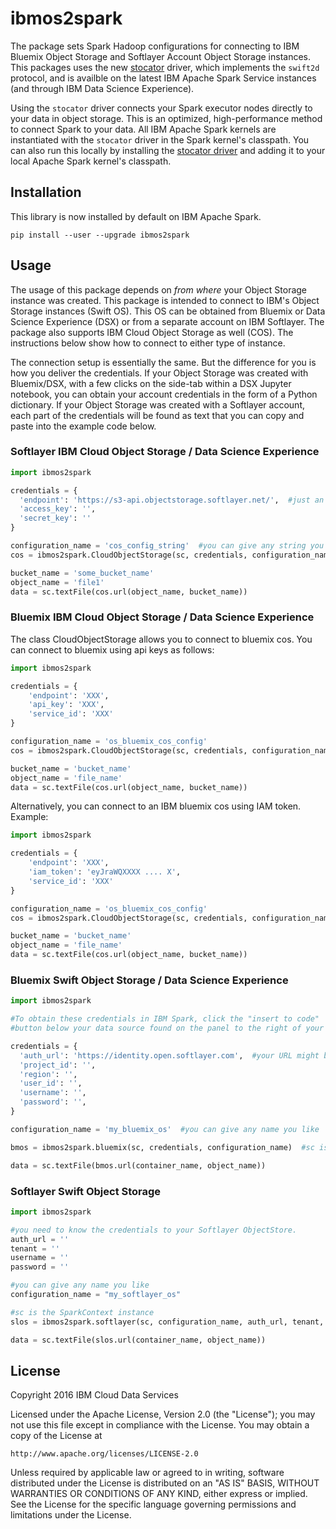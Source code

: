 # ibmos2spark

The package sets Spark Hadoop configurations for connecting to
IBM Bluemix Object Storage and Softlayer Account Object Storage instances. This packages uses the new [stocator](https://github.com/SparkTC/stocator) driver, which implements the `swift2d` protocol, and is availble
on the latest IBM Apache Spark Service instances (and through IBM Data Science Experience).


Using the `stocator` driver connects your Spark executor nodes directly
to your data in object storage.
This is an optimized, high-performance method to connect Spark to your data. All IBM Apache Spark kernels
are instantiated with the `stocator` driver in the Spark kernel's classpath.
You can also run this locally by installing the [stocator driver](https://github.com/SparkTC/stocator)
and adding it to your local Apache Spark kernel's classpath.

## Installation

This library is now installed by default on IBM Apache Spark.

```
pip install --user --upgrade ibmos2spark
```

## Usage

The usage of this package depends on *from where* your Object Storage instance was created. This package
is intended to connect to IBM's Object Storage instances (Swift OS). This OS can be obtained from Bluemix or Data Science Experience (DSX) or from a separate account on IBM Softlayer. The package also supports IBM Cloud Object Storage as well (COS).
The instructions below show how to connect to either type of instance.

The connection setup is essentially the same. But the difference for you is how you deliver the
credentials. If your Object Storage was created with Bluemix/DSX, with a few clicks on the side-tab
within a DSX Jupyter notebook, you can obtain your account credentials in the form of a Python dictionary.
If your Object Storage was created with a Softlayer account, each part of the credentials will
be found as text that you can copy and paste into the example code below.

### Softlayer IBM Cloud Object Storage / Data Science Experience
```python
import ibmos2spark

credentials = {
  'endpoint': 'https://s3-api.objectstorage.softlayer.net/',  #just an example. Your url might be different
  'access_key': '',
  'secret_key': ''
}

configuration_name = 'cos_config_string'  #you can give any string you like
cos = ibmos2spark.CloudObjectStorage(sc, credentials, configuration_name)  #sc is the SparkContext instance.

bucket_name = 'some_bucket_name'
object_name = 'file1'
data = sc.textFile(cos.url(object_name, bucket_name))
```

### Bluemix IBM Cloud Object Storage / Data Science Experience
The class CloudObjectStorage allows you to connect to bluemix cos. You can connect to bluemix using api keys
as follows:

```python
import ibmos2spark

credentials = {
    'endpoint': 'XXX',
    'api_key': 'XXX',
    'service_id': 'XXX'
}

configuration_name = 'os_bluemix_cos_config'
cos = ibmos2spark.CloudObjectStorage(sc, credentials, configuration_name, 'bluemix_cos')

bucket_name = 'bucket_name'
object_name = 'file_name'
data = sc.textFile(cos.url(object_name, bucket_name))
```

Alternatively, you can connect to an IBM bluemix cos using IAM token. Example:
```python
import ibmos2spark

credentials = {
    'endpoint': 'XXX',
    'iam_token': 'eyJraWQXXXX .... X',
    'service_id': 'XXX'
}

configuration_name = 'os_bluemix_cos_config'
cos = ibmos2spark.CloudObjectStorage(sc, credentials, configuration_name, 'bluemix_cos', 'iam_token')

bucket_name = 'bucket_name'
object_name = 'file_name'
data = sc.textFile(cos.url(object_name, bucket_name))
```


### Bluemix Swift Object Storage / Data Science Experience

```python
import ibmos2spark

#To obtain these credentials in IBM Spark, click the "insert to code"
#button below your data source found on the panel to the right of your notebook.

credentials = {
  'auth_url': 'https://identity.open.softlayer.com',  #your URL might be different
  'project_id': '',
  'region': '',
  'user_id': '',
  'username': '',
  'password': '',
}

configuration_name = 'my_bluemix_os'  #you can give any name you like

bmos = ibmos2spark.bluemix(sc, credentials, configuration_name)  #sc is the SparkContext instance

data = sc.textFile(bmos.url(container_name, object_name))
```


### Softlayer Swift Object Storage


```python
import ibmos2spark

#you need to know the credentials to your Softlayer ObjectStore.
auth_url = ''
tenant = ''
username = ''
password = ''

#you can give any name you like
configuration_name = "my_softlayer_os"

#sc is the SparkContext instance
slos = ibmos2spark.softlayer(sc, configuration_name, auth_url, tenant, username, password)

data = sc.textFile(slos.url(container_name, object_name))
```


## License

Copyright 2016 IBM Cloud Data Services

Licensed under the Apache License, Version 2.0 (the "License");
you may not use this file except in compliance with the License.
You may obtain a copy of the License at

    http://www.apache.org/licenses/LICENSE-2.0

Unless required by applicable law or agreed to in writing, software
distributed under the License is distributed on an "AS IS" BASIS,
WITHOUT WARRANTIES OR CONDITIONS OF ANY KIND, either express or implied.
See the License for the specific language governing permissions and
limitations under the License.
